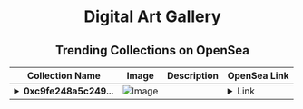 <div align="center">

# Digital Art Gallery

## Trending Collections on OpenSea

| Collection Name                       | Image                                                                                     | Description                       | OpenSea Link                                                                                          |
|---------------------------------------|-------------------------------------------------------------------------------------------|-----------------------------------|--------------------------------------------------------------------------------------------------------|
| **<details><summary>0xc9fe248a5c249...</summary>0xc9fe248a5c249e74a9d3c7cd21e017cce2f288d4</details>** | ![Image](https://i2.seadn.io/optimism/0x92b597b3406e72420b29d9f1d4fc07d0f61da0e0/cd48b9c80f065878c35ba9992a028f/08cd48b9c80f065878c35ba9992a028f.gif?w=200&auto=format) |  | <details><summary>Link</summary>[0xc9fe248a5c249e74a9d3c7cd21e017cce2f288d4](https://opensea.io/collection/0xc9fe248a5c249e74a9d3c7cd21e017cce2f288d4)</details> |

</div>